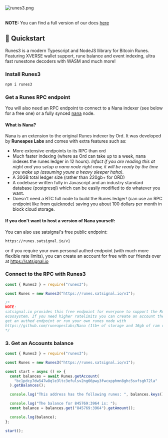 <br/>
<br/>

![runes3.png](https://i.ibb.co/f9nxNGf/runes3-longlogo-light.png)
<br/>
<br/>

**NOTE:** You can find a full version of our docs [here](https://runes3.org)

## 🚀 Quickstart

Runes3 is a modern Typescript and NodeJS llibrary
for Bitcoin Runes. Featuring XVERSE wallet support,
rune balance and event indexing, ultra fast
runestone decoders with WASM and much more!

### Install Runes3

```bash
npm i runes3
```

### Get a Runes RPC endpoint

You will also need an RPC endpoint to connect to a Nana indexer (see below for a free one) or a fully synced [nana](https://docs.nanas.sh/developers/run-a-node) node.

#### What is Nana?

Nana is an extension to the original Runes indexer by Ord. It was developed by **Runeapes Labs** and comes with extra features such as:

- More extensive endpoints to its RPC than ord
- Much faster indexing (where as Ord can take up to a week, nana indexes the runes ledger in 12 hours). _Infact if you are reading this at night and
  you setup a nana node right now, it will be ready by the time you wake up (assuming youre a heavy sleeper haha)._
- A 30GB total ledger size (rather than 220gb+ for ORD)
- A codebase written fully in Javascript and an industry standard database (postgresql) which can be easily modified to do whatever you want.
- Doesn't need a BTC full node to build the Runes ledger! (can use an RPC endpoint like from [quicknode](https://www.quicknode.com/)) saving you about 100 dollars per month in block cloud storage.

#### If you don't want to host a version of Nana yourself:

You can also use satsignal's free public endpoint:

```sh
https://runes.satsignal.io/v1
```

or if you require your own personal authed endpoint (with much more flexible rate limits), you can create an account for free with our friends over at https://satsignal.io

### Connect to the RPC with Runes3

```javascript
const { Runes3 } = require("runes3");

const Runes = new Runes3("https://runes.satsignal.io/v1");

/*
NOTE:
satsignal.io provides this free endpoint for everyone to support the Runes
ecoosystem. If you need higher ratelimits you can create an account there and
get an authed endpoint or run your own runes node with
https://github.com/runeapeslabs/Nana (1tb+ of storage and 16gb of ram required)
*/
```

### 3. Get an Accounts balance

```javascript
const { Runes3 } = require("runes3");

const Runes = new Runes3("https://runes.satsignal.io/v1");

const start = async () => {
  const balances = await Runes.getAccount(
    "bc1pdcy7dw547w8qle3ltc3efulsv2ng66pwy3fwcxpphmn8ghc5sxfsgh72la"
  ).getBalances();

  console.log("This address has the following runes: ", balances.keys());

  console.log("The balance for 845769:3964 is: ");
  const balance = balances.get("845769:3964").getAmount();

  console.log(balance);
};

start();
```
